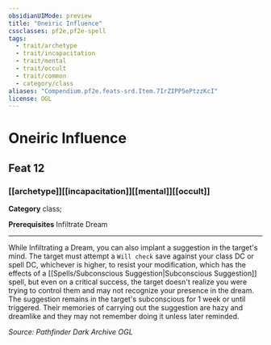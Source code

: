 ```yaml
---
obsidianUIMode: preview
title: "Oneiric Influence"
cssclasses: pf2e,pf2e-spell
tags:
  - trait/archetype
  - trait/incapacitation
  - trait/mental
  - trait/occult
  - trait/common
  - category/class
aliases: "Compendium.pf2e.feats-srd.Item.7IrZIPP5ePtzzKcI"
license: OGL
---
```

# Oneiric Influence
## Feat 12
### [[archetype]][[incapacitation]][[mental]][[occult]]

**Category** class; 



**Prerequisites** Infiltrate Dream
* * *
While Infiltrating a Dream, you can also implant a suggestion in the target's mind. The target must attempt a `Will check` save against your class DC or spell DC, whichever is higher, to resist your modification, which has the effects of a [[Spells/Subconscious Suggestion|Subconscious Suggestion]] spell, but even on a critical success, the target doesn't realize you were trying to control them and may not recognize your presence in the dream. The suggestion remains in the target's subconscious for 1 week or until triggered. Their memories of carrying out the suggestion are hazy and dreamlike and they may not remember doing it unless later reminded.

*Source: Pathfinder Dark Archive*
*OGL*